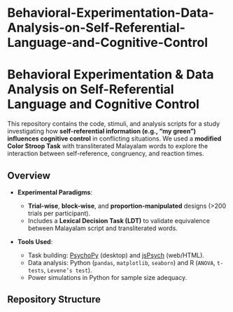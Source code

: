 # Behavioral-Experimentation-Data-Analysis-on-Self-Referential-Language-and-Cognitive-Control
# Behavioral Experimentation & Data Analysis on Self-Referential Language and Cognitive Control

This repository contains the code, stimuli, and analysis scripts for a study investigating how **self-referential information (e.g., “my green”) influences cognitive control** in conflicting situations. We used a **modified Color Stroop Task** with transliterated Malayalam words to explore the interaction between self-reference, congruency, and reaction times.

## Overview

- **Experimental Paradigms**:  
  - **Trial-wise**, **block-wise**, and **proportion-manipulated** designs (>200 trials per participant).  
  - Includes a **Lexical Decision Task (LDT)** to validate equivalence between Malayalam script and transliterated words.  

- **Tools Used**:  
  - Task building: [PsychoPy](https://www.psychopy.org/) (desktop) and [jsPsych](https://www.jspsych.org/) (web/HTML).  
  - Data analysis: Python (`pandas`, `matplotlib`, `seaborn`) and R (`ANOVA`, `t-tests`, `Levene’s test`).  
  - Power simulations in Python for sample size adequacy.

## Repository Structure

